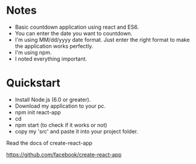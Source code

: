# Notes
- Basic countdown application using react and ES6.
- You can enter the date you want to countdown.
- I'm using MM/dd/yyyy date format. Just enter the right format to make the application works perfectly.
- I'm using npm.
- I noted everything important.

# Quickstart
* Install Node.js (6.0 or greater).
* Download my application to your pc.
* npm init react-app <your-app-name>
* cd <your-app-name>
* npm start (to check if it works or not)
* copy my 'src' and paste it into your project folder.

Read the docs of create-react-app

https://github.com/facebook/create-react-app
